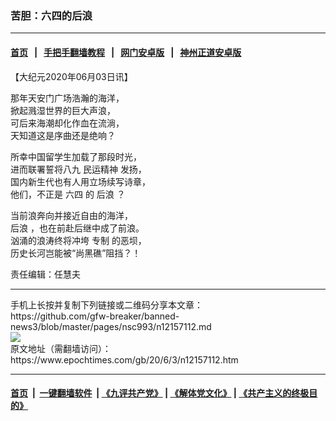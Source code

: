 ### 苦胆：六四的后浪
------------------------

#### [首页](https://github.com/gfw-breaker/banned-news3/blob/master/README.md) &nbsp;&nbsp;|&nbsp;&nbsp; [手把手翻墙教程](https://github.com/gfw-breaker/guides/wiki) &nbsp;&nbsp;|&nbsp;&nbsp; [网门安卓版](https://github.com/oGate2/oGate) &nbsp;&nbsp;|&nbsp;&nbsp; [神州正道安卓版](https://github.com/SzzdOgate/update) 



<div><p>
 【大纪元2020年06月03日讯】
</p>
<p>
 那年天安门广场浩瀚的海洋，
 <br/>
 掀起溅湿世界的巨大声浪，
 <br/>
 可后来海潮却化作血在流淌，
 <br/>
 天知道这是序曲还是绝响？
</p>
<p>
 所幸中国留学生加载了那段时光，
 <br/>
 进而联署誓将八九
 <ok href="https://www.epochtimes.com/gb/tag/%E6%B0%91%E8%BF%90%E7%B2%BE%E7%A5%9E.html">
  民运精神
 </ok>
 发扬，
 <br/>
 国内新生代也有人用立场续写诗章，
 <br/>
 他们，不正是
 <ok href="https://www.epochtimes.com/gb/tag/%E5%85%AD%E5%9B%9B.html">
  六四
 </ok>
 的
 <ok href="https://www.epochtimes.com/gb/tag/%E5%90%8E%E6%B5%AA.html">
  后浪
 </ok>
 ？
</p>
<p>
 当前浪奔向并接近自由的海洋，
 <br/>
 <ok href="https://www.epochtimes.com/gb/tag/%E5%90%8E%E6%B5%AA.html">
  后浪
 </ok>
 ，也在前赴后继中成了前浪。
 <br/>
 汹涌的浪涛终将冲垮
 <ok href="https://www.epochtimes.com/gb/tag/%E4%B8%93%E5%88%B6.html">
  专制
 </ok>
 的恶坝，
 <br/>
 历史长河岂能被“尚黑礁”阻挡？！
</p>
<p>
 责任编辑：任慧夫
</p>
</div>
<hr/>
手机上长按并复制下列链接或二维码分享本文章：<br/>
https://github.com/gfw-breaker/banned-news3/blob/master/pages/nsc993/n12157112.md <br/>
<a href='https://github.com/gfw-breaker/banned-news3/blob/master/pages/nsc993/n12157112.md'><img src='https://github.com/gfw-breaker/banned-news3/blob/master/pages/nsc993/n12157112.md.png'/></a> <br/>
原文地址（需翻墙访问）：https://www.epochtimes.com/gb/20/6/3/n12157112.htm


------------------------
#### [首页](https://github.com/gfw-breaker/banned-news3/blob/master/README.md) &nbsp;|&nbsp; [一键翻墙软件](https://github.com/gfw-breaker/nogfw/blob/master/README.md) &nbsp;| [《九评共产党》](https://github.com/gfw-breaker/9ping.md/blob/master/README.md#九评之一评共产党是什么) | [《解体党文化》](https://github.com/gfw-breaker/jtdwh.md/blob/master/README.md) | [《共产主义的终极目的》](https://github.com/gfw-breaker/gczydzjmd.md/blob/master/README.md)


<img src='http://gfw-breaker.win/banned-news3/pages/nsc993/n12157112.md' width='0px' height='0px'/>